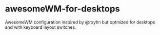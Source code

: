 # awesomeWM-for-desktops
AwesomeWM configuration inspired by @rxyhn but optmized for desktops and with keyboard layout switches.
